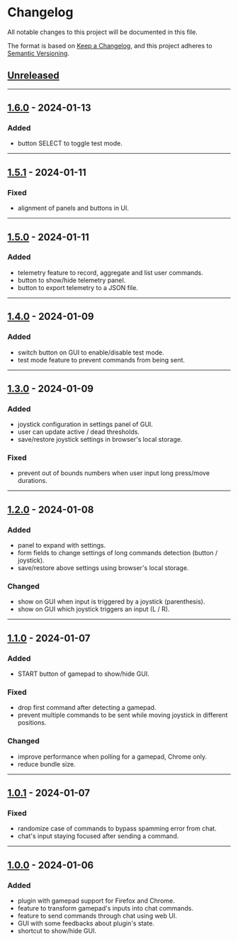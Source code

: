 # Changelog
All notable changes to this project will be documented in this file.

The format is based on [Keep a Changelog](https://keepachangelog.com/en/1.0.0/),
and this project adheres to [Semantic Versioning](https://semver.org/spec/v2.0.0.html).

## [Unreleased]

------------------------

## [1.6.0] - 2024-01-13
### Added
- button SELECT to toggle test mode.

------------------------

## [1.5.1] - 2024-01-11
### Fixed
- alignment of panels and buttons in UI.

------------------------

## [1.5.0] - 2024-01-11
### Added
- telemetry feature to record, aggregate and list user commands.
- button to show/hide telemetry panel.
- button to export telemetry to a JSON file.

------------------------

## [1.4.0] - 2024-01-09
### Added
- switch button on GUI to enable/disable test mode.
- test mode feature to prevent commands from being sent.

------------------------

## [1.3.0] - 2024-01-09
### Added
- joystick configuration in settings panel of GUI.
- user can update active / dead thresholds.
- save/restore joystick settings in browser's local storage.

### Fixed
- prevent out of bounds numbers when user input long press/move durations.

------------------------

## [1.2.0] - 2024-01-08
### Added
- panel to expand with settings.
- form fields to change settings of long commands detection (button / joystick).
- save/restore above settings using browser's local storage.

### Changed
- show on GUI when input is triggered by a joystick (parenthesis).
- show on GUI which joystick triggers an input (L / R).

------------------------

## [1.1.0] - 2024-01-07
### Added
- START button of gamepad to show/hide GUI.

### Fixed
- drop first command after detecting a gamepad.
- prevent multiple commands to be sent while moving joystick in different positions.

### Changed
- improve performance when polling for a gamepad, Chrome only.
- reduce bundle size.

------------------------

## [1.0.1] - 2024-01-07
### Fixed
- randomize case of commands to bypass spamming error from chat.
- chat's input staying focused after sending a command.

------------------------

## [1.0.0] - 2024-01-06
### Added
- plugin with gamepad support for Firefox and Chrome.
- feature to transform gamepad's inputs into chat commands.
- feature to send commands through chat using web UI.
- GUI with some feedbacks about plugin's state.
- shortcut to show/hide GUI.

<!-- Table of releases -->
[Unreleased]: https://github.com/poirierlouis/twitch-bg3-gamepad/compare/v1.6.0...HEAD
[1.6.0]: https://github.com/poirierlouis/twitch-bg3-gamepad/compare/v1.5.1...v1.6.0
[1.5.1]: https://github.com/poirierlouis/twitch-bg3-gamepad/compare/v1.5.0...v1.5.1
[1.5.0]: https://github.com/poirierlouis/twitch-bg3-gamepad/compare/v1.4.0...v1.5.0
[1.4.0]: https://github.com/poirierlouis/twitch-bg3-gamepad/compare/v1.3.0...v1.4.0
[1.3.0]: https://github.com/poirierlouis/twitch-bg3-gamepad/compare/v1.2.0...v1.3.0
[1.2.0]: https://github.com/poirierlouis/twitch-bg3-gamepad/compare/v1.1.0...v1.2.0
[1.1.0]: https://github.com/poirierlouis/twitch-bg3-gamepad/compare/v1.0.1...v1.1.0
[1.0.1]: https://github.com/poirierlouis/twitch-bg3-gamepad/compare/v1.0.0...v1.0.1
[1.0.0]: https://github.com/poirierlouis/twitch-bg3-gamepad/releases/tag/v1.0.0
